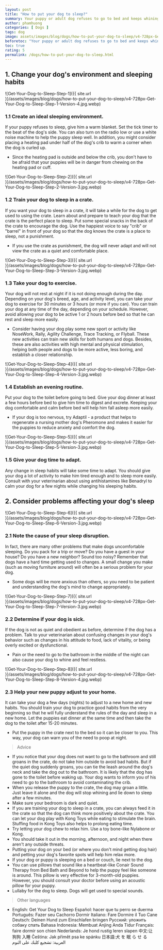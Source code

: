 ```yaml
---
layout: post
title: "How to put your dog to sleep?"
summary: Your puppy or adult dog refuses to go to bed and keeps whining all night? Before you get ready to put your dog to bed, make sure to establish a proper sleeping routine and environment for your dog. Also, be aware of any changes or illnesses your dog is suffering from. If you keep this in mind, you can help you sleep well throughout the night.
author: phamhuong
categories: [ Dogs ]
tags: dog
image: assets/images/blog/dogs/how-to-put-your-dog-to-sleep/v4-728px-Get-Your-Dog-to-Sleep-Step-1-Version-4.jpg.webp
beforetoc: "Your puppy or adult dog refuses to go to bed and keeps whining all night? Before you get ready to put your dog to bed, make sure to establish a proper sleeping routine and environment for your dog. Also, be aware of any changes or illnesses your dog is suffering from. If you keep this in mind, you can help you sleep well throughout the night."
toc: true
rating: 5
permalink: /dogs/how-to-put-your-dog-to-sleep.html
---
```



## 1. Change your dog's environment and sleeping habits

![Get-Your-Dog-to-Sleep-Step-1]({{ site.url }}/assets/images/blog/dogs/how-to-put-your-dog-to-sleep/v4-728px-Get-Your-Dog-to-Sleep-Step-1-Version-4.jpg.webp)

### 1.1 Create an ideal sleeping environment. 

If your puppy refuses to sleep, give him a warm blanket. Set the tick timer to the beat of the dog's side. You can also turn on the radio low or use a white noise machine to help the puppy sleep well. In addition, you might consider placing a heating pad under half of the dog's crib to warm a corner when the dog is curled up.
- Since the heating pad is outside and below the crib, you don't have to be afraid that your puppies will be in danger from chewing on the heating pad or cuff.

![Get-Your-Dog-to-Sleep-Step-2]({{ site.url }}/assets/images/blog/dogs/how-to-put-your-dog-to-sleep/v4-728px-Get-Your-Dog-to-Sleep-Step-2-Version-3.jpg.webp)

### 1.2 Train your dog to sleep in a crate. 

If you want your dog to sleep in a crate, it will take a while for the dog to get used to using the crate. Learn about and prepare to teach your dog that the crate is the perfect place to sleep. Put some special snacks in the back of the crate to encourage the dog. Use the happiest voice to say "crib" or "barrel" in front of your dog so that the dog knows the crate is a place to sleep, not a punishment.
- If you use the crate as punishment, the dog will never adapt and will not view the crate as a quiet and comfortable place.

![Get-Your-Dog-to-Sleep-Step-3]({{ site.url }}/assets/images/blog/dogs/how-to-put-your-dog-to-sleep/v4-728px-Get-Your-Dog-to-Sleep-Step-3-Version-3.jpg.webp)

### 1.3 Take your dog to exercise. 

Your dog will not rest at night if it is not doing enough during the day. Depending on your dog's breed, age, and activity level, you can take your dog to exercise for 30 minutes or 3 hours (or more if you can). You can train your dog at any time of the day, depending on your schedule. However, avoid allowing your dog to be active 1 or 2 hours before bed so that he can rest and sleep more easily.
- Consider having your dog play some new sport or activity like NoseWork, Rally, Agility Challenge, Trace Tracking, or Flyball. These new activities can train new skills for both humans and dogs. Besides, these are also activities with high mental and physical stimulation, helping both people and dogs to be more active, less boring, and establish a closer relationship.

![Get-Your-Dog-to-Sleep-Step-4]({{ site.url }}/assets/images/blog/dogs/how-to-put-your-dog-to-sleep/v4-728px-Get-Your-Dog-to-Sleep-Step-4-Version-3.jpg.webp)

### 1.4 Establish an evening routine. 

Put your dog to the toilet before going to bed. Give your dog dinner at least a few hours before bed to give him time to digest and excrete. Keeping your dog comfortable and calm before bed will help him fall asleep more easily.
- If your dog is too nervous, try Adaptil - a product that helps to regenerate a nursing mother dog's Pheromone and makes it easier for the puppies to reduce anxiety and comfort the dog.

![Get-Your-Dog-to-Sleep-Step-5]({{ site.url }}/assets/images/blog/dogs/how-to-put-your-dog-to-sleep/v4-728px-Get-Your-Dog-to-Sleep-Step-5-Version-3.jpg.webp)

### 1.5 Give your dog time to adapt. 

Any change in sleep habits will take some time to adapt. You should give your dog a lot of activity to make him tired enough and to sleep more easily. Consult with your veterinarian about using antihistamines like Benadryl to calm your dog for a few nights while changing his sleeping habits.

## 2. Consider problems affecting your dog's sleep

![Get-Your-Dog-to-Sleep-Step-6]({{ site.url }}/assets/images/blog/dogs/how-to-put-your-dog-to-sleep/v4-728px-Get-Your-Dog-to-Sleep-Step-6-Version-3.jpg.webp)

### 2.1 Note the cause of your sleep disruption. 

In fact, there are many other problems that make dogs uncomfortable sleeping. Do you pack for a trip or move? Do you have a guest in your house? Do you have a new neighbor? Sound too noisy? Remember that dogs have a hard time getting used to changes. A small change you make (such as moving furniture around) will often be a serious problem for your dog.
- Some dogs will be more anxious than others, so you need to be patient and understanding the dog's mind to change appropriately.

![Get-Your-Dog-to-Sleep-Step-7]({{ site.url }}/assets/images/blog/dogs/how-to-put-your-dog-to-sleep/v4-728px-Get-Your-Dog-to-Sleep-Step-7-Version-3.jpg.webp)

### 2.2 Determine if your dog is sick. 

If the dog is not as quiet and obedient as before, determine if the dog has a problem. Talk to your veterinarian about confusing changes in your dog's behavior such as changes in his attitude to food, lack of vitality, or being overly excited or dysfunctional.
- Pain or the need to go to the bathroom in the middle of the night can also cause your dog to whine and feel restless.

![Get-Your-Dog-to-Sleep-Step-8]({{ site.url }}/assets/images/blog/dogs/how-to-put-your-dog-to-sleep/v4-728px-Get-Your-Dog-to-Sleep-Step-8-Version-4.jpg.webp)

### 2.3 Help your new puppy adjust to your home. 

It can take your dog a few days (nights) to adjust to a new home and new habits. You should train your dog to practice good habits from the very beginning so that he will fully understand the rules of the day and sleep in a new home. Let the puppies eat dinner at the same time and then take the dog to the toilet after 15-20 minutes. 
- Put the puppy in the crate next to the bed so it can be closer to you. This way, your dog can warn you of the need to poop at night.

> Advice
- If you notice that your dog does not want to go to the bathroom and still groans in the crate, do not take him outside to avoid bad habits. But if the quiet dog suddenly groans, you can tie the leash around the dog's neck and take the dog out to the bathroom. It is likely that the dog has gone to the toilet before waking up. Your dog wants to inform you of his need to go to the bathroom to avoid contaminating the crib.
- When you release the puppy to the crate, the dog may groan a little. Just leave it alone and the dog will stop whining and lie down to sleep after a few minutes.
- Make sure your bedroom is dark and quiet.
- If you are training your dog to sleep in a crate, you can always feed it in the crate so that the dog can think more positively about the crate. You can let your dog play with Kong Toys while eating to stimulate the brain. Stuffing food in Kong Toys also helps to prolong eating time.
- Try letting your dog chew to relax him. Use a toy bone-like Nylabone or Kong.
- You should take it out in the morning, afternoon, and night when there aren't any outside threats.
- Putting your dog on your bed (or where you don't mind getting dog hair) and petting your dog's favorite spots will help him relax more.
- If your dog or puppy is sleeping on a bed or couch, lie next to the dog.
- You can use pillows that sound like a heartbeat-like Conair Sound Therapy from Bed Bath and Beyond to help the puppy feel like someone is around. This pillow is very effective for 3-month-old puppies. However, you should consult your doctor before using an acoustic pillow for your puppy.
- Lullaby for the dog to sleep. Dogs will get used to special sounds.

> Other languages
- English: Get Your Dog to Sleep Español: hacer que tu perro se duerma Português: Fazer seu Cachorro Dormir Italiano: Fare Dormire il Tuo Cane Deutsch: Deinen Hund zum Einschlafen bringen Русский: уложить собаку спать Bahasa Indonesia: Membuat Anjing Anda Tidur Français: faire dormir son chien Nederlands: Je hond rustig leren slapen 中文:让 狗狗 入睡 Čeština: Jak přimět psa ke spánku 日本語:犬 を 眠 ら せ る العربية: تشجيع كلبك على النوم
